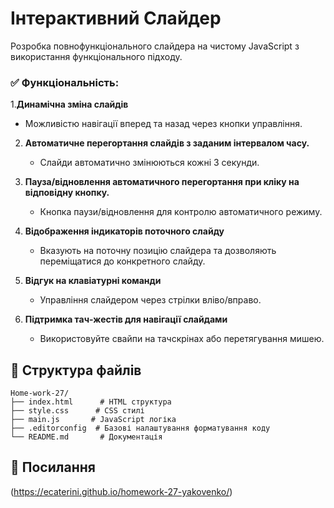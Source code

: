 # Інтерактивний Слайдер

Розробка повнофункціонального слайдера на чистому JavaScript з використання функціонального підходу.

### ✅ Функціональність:

1.**Динамічна зміна слайдів**

- Можливістю навігації вперед та назад через кнопки управління.

2. **Автоматичне перегортання слайдів з заданим інтервалом часу.**

   - Слайди автоматично змінюються кожні 3 секунди.

3. **Пауза/відновлення автоматичного перегортання при кліку на відповідну кнопку.**

   - Кнопка паузи/відновлення для контролю автоматичного режиму.

4. **Відображення індикаторів поточного слайду**

   - Вказують на поточну позицію слайдера та дозволяють переміщатися до конкретного слайду.

5. **Відгук на клавіатурні команди**

   - Управління слайдером через стрілки вліво/вправо.

6. **Підтримка тач-жестів для навігації слайдами**
   - Використовуйте свайпи на тачскрінах або перетягування мишею.

## 📁 Структура файлів

```
Home-work-27/
├── index.html      # HTML структура
├── style.css      # CSS стилі
├── main.js       # JavaScript логіка
├── .editorconfig  # Базові налаштування форматування коду
└── README.md       # Документація
```

## 🔗 Посилання

(https://ecaterini.github.io/homework-27-yakovenko/)
